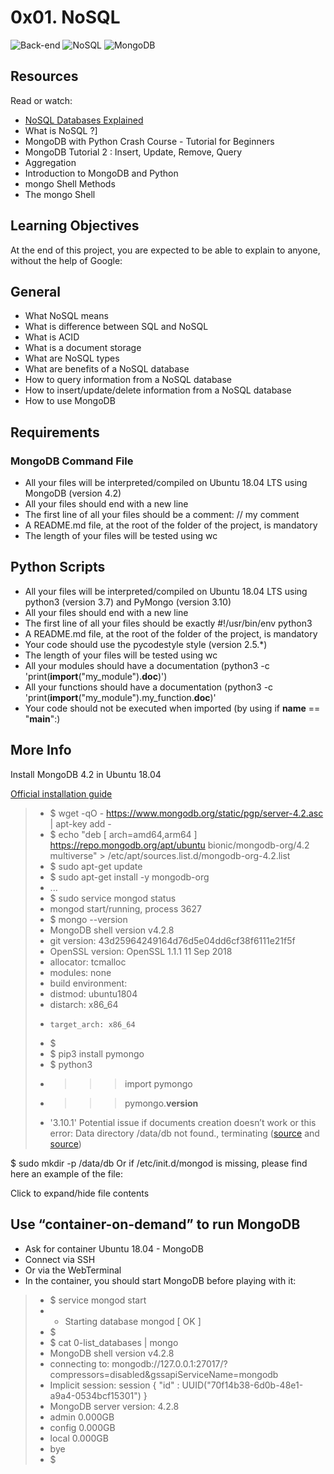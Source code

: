 # 0x01. NoSQL
![Back-end](https://img.shields.io/badge/Back--end-%E2%9C%94-blue)
![NoSQL](https://img.shields.io/badge/NoSQL-%E2%9C%94-green)
![MongoDB](https://img.shields.io/badge/MongoDB-%E2%9C%94-success)

## Resources

Read or watch:

- [NoSQL Databases Explained](https://intranet.alxswe.com/rltoken/wweK7dOY4pf8haCqv9Iv6Q)
- What is NoSQL ?]
- MongoDB with Python Crash Course - Tutorial for Beginners
- MongoDB Tutorial 2 : Insert, Update, Remove, Query
- Aggregation
- Introduction to MongoDB and Python
- mongo Shell Methods
- The mongo Shell

##  Learning Objectives
At the end of this project, you are expected to be able to explain to anyone, without the help of Google:

## General

- What NoSQL means
- What is difference between SQL and NoSQL
- What is ACID
- What is a document storage
- What are NoSQL types
- What are benefits of a NoSQL database
- How to query information from a NoSQL database
- How to insert/update/delete information from a NoSQL database
- How to use MongoDB

## Requirements

### MongoDB Command File

- All your files will be interpreted/compiled on Ubuntu 18.04 LTS using MongoDB (version 4.2)
- All your files should end with a new line
- The first line of all your files should be a comment: // my comment
- A README.md file, at the root of the folder of the project, is mandatory
- The length of your files will be tested using wc

## Python Scripts

- All your files will be interpreted/compiled on Ubuntu 18.04 LTS using python3 (version 3.7) and PyMongo (version 3.10)
- All your files should end with a new line
- The first line of all your files should be exactly #!/usr/bin/env python3
- A README.md file, at the root of the folder of the project, is mandatory
- Your code should use the pycodestyle style (version 2.5.*)
- The length of your files will be tested using wc
- All your modules should have a documentation (python3 -c 'print(__import__("my_module").__doc__)')
- All your functions should have a documentation (python3 -c 'print(__import__("my_module").my_function.__doc__)'
- Your code should not be executed when imported (by using if __name__ == "__main__":)

## More Info

Install MongoDB 4.2 in Ubuntu 18.04

[Official installation guide](https://intranet.alxswe.com/rltoken/8p4x14Ddn1UxKXZ5nPt3zA)

> - $ wget -qO - https://www.mongodb.org/static/pgp/server-4.2.asc | apt-key add -
> - $ echo "deb [ arch=amd64,arm64 ] https://repo.mongodb.org/apt/ubuntu bionic/mongodb-org/4.2 multiverse" > /etc/apt/sources.list.d/mongodb-org-4.2.list
> - $ sudo apt-get update
> - $ sudo apt-get install -y mongodb-org
> - ...
> - $  sudo service mongod status
> - mongod start/running, process 3627
> - $ mongo --version
> - MongoDB shell version v4.2.8
> - git version: 43d25964249164d76d5e04dd6cf38f6111e21f5f
> - OpenSSL version: OpenSSL 1.1.1  11 Sep 2018
> - allocator: tcmalloc
> - modules: none
> - build environment:
> -    distmod: ubuntu1804
> -    distarch: x86_64
> -     target_arch: x86_64
> - $  
> - $ pip3 install pymongo
> - $ python3
> - >>> import pymongo
> - >>> pymongo.__version__
> - '3.10.1'
Potential issue if documents creation doesn’t work or this error: Data directory /data/db not found., terminating ([source](https://intranet.alxswe.com/rltoken/as8vd5VBnj4VDz5EINszMg) and [source](https://intranet.alxswe.com/rltoken/9Df5v1NcWFFCn_sRNgsJUg))

$ sudo mkdir -p /data/db
Or if /etc/init.d/mongod is missing, please find here an example of the file:

Click to expand/hide file contents

## Use “container-on-demand” to run MongoDB

- Ask for container Ubuntu 18.04 - MongoDB
- Connect via SSH
- Or via the WebTerminal
- In the container, you should start MongoDB before playing with it:

> - $ service mongod start
> - * Starting database mongod                                              [ OK ]
> - $
> - $ cat 0-list_databases | mongo
> - MongoDB shell version v4.2.8
> - connecting to: mongodb://127.0.0.1:27017/?compressors=disabled&gssapiServiceName=mongodb
> - Implicit session: session { "id" : UUID("70f14b38-6d0b-48e1-a9a4-0534bcf15301") }
> - MongoDB server version: 4.2.8
> - admin   0.000GB
> - config  0.000GB
> - local   0.000GB
> - bye
> - $
